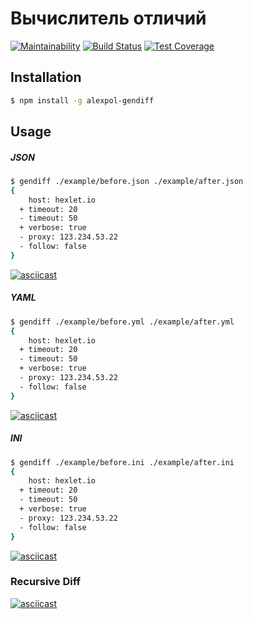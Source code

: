 # Вычислитель отличий
[![Maintainability](https://api.codeclimate.com/v1/badges/705a043a1ba1ca0ad4a8/maintainability)](https://codeclimate.com/github/aleks-pol/project-lvl2-s463/maintainability)
[![Build Status](https://travis-ci.org/aleks-pol/project-lvl2-s463.svg?branch=master)](https://travis-ci.org/aleks-pol/project-lvl2-s463)
[![Test Coverage](https://api.codeclimate.com/v1/badges/705a043a1ba1ca0ad4a8/test_coverage)](https://codeclimate.com/github/aleks-pol/project-lvl2-s463/test_coverage)
## Installation

```bash
$ npm install -g alexpol-gendiff
```

## Usage
##### JSON
```bash
$ gendiff ./example/before.json ./example/after.json
{
    host: hexlet.io
  + timeout: 20
  - timeout: 50
  + verbose: true
  - proxy: 123.234.53.22
  - follow: false
}
```
[![asciicast](https://asciinema.org/a/pMdEPYK0CtLFPfJvh4WEu8TL8.svg)](https://asciinema.org/a/pMdEPYK0CtLFPfJvh4WEu8TL8)

##### YAML
```bash
$ gendiff ./example/before.yml ./example/after.yml
{
    host: hexlet.io
  + timeout: 20
  - timeout: 50
  + verbose: true
  - proxy: 123.234.53.22
  - follow: false
}
```
[![asciicast](https://asciinema.org/a/KXf709hYYgUyWJYYNWSezos3x.svg)](https://asciinema.org/a/KXf709hYYgUyWJYYNWSezos3x)

##### INI
```bash
$ gendiff ./example/before.ini ./example/after.ini
{
    host: hexlet.io
  + timeout: 20
  - timeout: 50
  + verbose: true
  - proxy: 123.234.53.22
  - follow: false
}
```
[![asciicast](https://asciinema.org/a/JWmruBeQZMqquBoNMDXEWhSjo.svg)](https://asciinema.org/a/JWmruBeQZMqquBoNMDXEWhSjo)

### Recursive Diff
[![asciicast](https://asciinema.org/a/MXlxeUGnrnupvlq0AAKFvpXQZ.svg)](https://asciinema.org/a/MXlxeUGnrnupvlq0AAKFvpXQZ)
